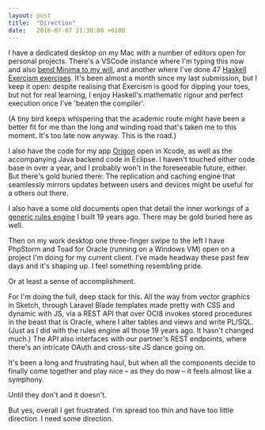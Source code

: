 ```yaml
---
layout: post
title:  "Direction"
date:   2018-07-07 21:30:00 +0100
---
```

I have a dedicated desktop on my Mac with a number of editors open for personal projects. There's a VSCode instance where I'm typing this now and also [bend Minima to my will](https://andersblehr.github.io/under-construction/), and another where I've done 47 [Haskell Exercism exercises](http://exercism.io/andersblehr). It's been almost a month since my last submission, but I keep it open: despite realising that Exercism is good for dipping your toes, but not for real learning, I enjoy Haskell's mathematic rigour and perfect execution once I've 'beaten the compiler'.

(A tiny bird keeps whispering that the academic route might have been a better fit for me than the long and winding road that's taken me to this moment. It's too late now anyway. This is the road.)

I also have the code for my app [Origon](https://github.com/andersblehr/Scrapbook#origon---shared-contact-lists-2015) open in Xcode, as well as the accompanying Java backend code in Eclipse. I haven't touched either code base in over a year, and I probably won't in the foreseeable future, either. But there's gold buried there: The replication and caching engine that seamlessly mirrors updates between users and devices might be useful for a others out there.

I also have a some old documents open that detail the inner workings of a [generic rules engine](https://github.com/andersblehr/Scrapbook#reactive-rules-engine-1999) I built 19 years ago. There may be gold buried here as well.

Then on my work desktop one three-finger swipe to the left I have PhpStorm and Toad for Oracle (running on a Windows VM) open on a project I'm doing for my current client. I've made headway these past few days and it's shaping up. I feel something resembling pride.

Or at least a sense of accomplishment.

For I'm doing the full, deep stack for this. All the way from vector graphics in Sketch, through Laravel Blade templates made pretty with CSS and dynamic with JS, via a REST API that over OCI8 invokes stored procedures in the beast that is Oracle, where I alter tables and views and write PL/SQL. (Just as I did with the rules engine all those 19 years ago. It hasn't changed much.) The API also interfaces with our partner's REST endpoints, where there's an intricate OAuth and cross-site JS dance going on.

It's been a long and frustrating haul, but when all the components decide to finally come together and play nice – as they do now – it feels almost like a symphony.

Until they don't and it doesn't.

But yes, overall I get frustrated. I'm spread too thin and have too little direction. I need some direction.